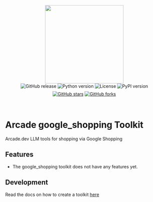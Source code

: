 <div style="display: flex; justify-content: center; align-items: center;">
  <img
    src="https://docs.arcade.dev/images/logo/arcade-logo.png"
    style="width: 250px;"
  >
</div>

<div style="display: flex; justify-content: center; align-items: center; margin-bottom: 8px;">
  <img src="https://img.shields.io/github/v/release/Arcade/google_shopping" alt="GitHub release" style="margin: 0 2px;">
  <img src="https://img.shields.io/badge/python-3.10+-blue.svg" alt="Python version" style="margin: 0 2px;">
  <img src="https://img.shields.io/badge/license-MIT-green.svg" alt="License" style="margin: 0 2px;">
  <img src="https://img.shields.io/pypi/v/arcade_google_shopping" alt="PyPI version" style="margin: 0 2px;">
</div>
<div style="display: flex; justify-content: center; align-items: center;">
  <a href="https://github.com/Arcade/google_shopping" target="_blank">
    <img src="https://img.shields.io/github/stars/Arcade/google_shopping" alt="GitHub stars" style="margin: 0 2px;">
  </a>
  <a href="https://github.com/Arcade/google_shopping/fork" target="_blank">
    <img src="https://img.shields.io/github/forks/Arcade/google_shopping" alt="GitHub forks" style="margin: 0 2px;">
  </a>
</div>


<br>
<br>

# Arcade google_shopping Toolkit
Arcade.dev LLM tools for shopping via Google Shopping
## Features

- The google_shopping toolkit does not have any features yet.

## Development

Read the docs on how to create a toolkit [here](https://docs.arcade.dev/home/build-tools/create-a-toolkit)
